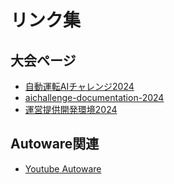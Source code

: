 # リンク集

## 大会ページ
- [自動運転AIチャレンジ2024](https://www.jsae.or.jp/jaaic/2024ver/summary/)
- [aichallenge-documentation-2024](https://automotiveaichallenge.github.io/aichallenge-documentation-2024/course/)
- [運営提供開発環境2024](https://github.com/AutomotiveAIChallenge/aichallenge-2024)

## Autoware関連
- [Youtube Autoware](https://www.youtube.com/watch?v=aNY8f4LKZZE)



